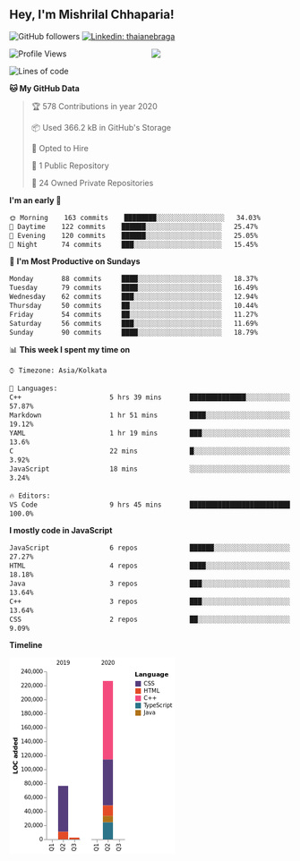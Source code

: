 <h2>Hey, I'm Mishrilal Chhaparia!</h2>

<!-- ![Mishrilal's github stats](https://github-readme-stats.vercel.app/api?username=mishrilal&theme=blue-green&show_icons=true&count_private=true) -->
![GitHub followers](https://img.shields.io/github/followers/mishrilal?label=Follow&style=social)
[![Linkedin: thaianebraga](https://img.shields.io/badge/-Mishrilal%20Chhaparia-blue?style=flat-square&logo=Linkedin&logoColor=white&link=https://www.linkedin.com/in/mishrilal-chhaparia-074969192/)](https://www.linkedin.com/in/mishrilal-chhaparia-074969192/)

<img align='right' src="https://avatars1.githubusercontent.com/u/53535840?s=400&u=ccbf62c3091d7277d104d3666e4598207f27c197&v=4" width="250">

<!--START_SECTION:waka-->
![Profile Views](http://img.shields.io/badge/Profile%20Views-409-blue)

![Lines of code](https://img.shields.io/badge/From%20Hello%20World%20I've%20written-314658%20Lines%20of%20code-blue)

**🐱 My GitHub Data** 

> 🏆 578 Contributions in year 2020
 > 
> 📦 Used 366.2 kB in GitHub's Storage 
 > 
> 💼 Opted to Hire
 > 
> 📜 1 Public Repository 
 > 
> 🔑 24 Owned Private Repositories 

**I'm an early 🐤** 

```text
🌞 Morning    163 commits    ████████░░░░░░░░░░░░░░░░░   34.03% 
🌆 Daytime    122 commits    ██████░░░░░░░░░░░░░░░░░░░   25.47% 
🌃 Evening    120 commits    ██████░░░░░░░░░░░░░░░░░░░   25.05% 
🌙 Night      74 commits     ███░░░░░░░░░░░░░░░░░░░░░░   15.45%

```
📅 **I'm Most Productive on Sundays** 

```text
Monday       88 commits     ████░░░░░░░░░░░░░░░░░░░░░   18.37% 
Tuesday      79 commits     ████░░░░░░░░░░░░░░░░░░░░░   16.49% 
Wednesday    62 commits     ███░░░░░░░░░░░░░░░░░░░░░░   12.94% 
Thursday     50 commits     ██░░░░░░░░░░░░░░░░░░░░░░░   10.44% 
Friday       54 commits     ██░░░░░░░░░░░░░░░░░░░░░░░   11.27% 
Saturday     56 commits     ███░░░░░░░░░░░░░░░░░░░░░░   11.69% 
Sunday       90 commits     ████░░░░░░░░░░░░░░░░░░░░░   18.79%

```


📊 **This week I spent my time on** 

```text
⌚︎ Timezone: Asia/Kolkata

💬 Languages: 
C++                      5 hrs 39 mins       ██████████████░░░░░░░░░░░   57.87% 
Markdown                 1 hr 51 mins        ████░░░░░░░░░░░░░░░░░░░░░   19.12% 
YAML                     1 hr 19 mins        ███░░░░░░░░░░░░░░░░░░░░░░   13.6% 
C                        22 mins             █░░░░░░░░░░░░░░░░░░░░░░░░   3.92% 
JavaScript               18 mins             ░░░░░░░░░░░░░░░░░░░░░░░░░   3.24%

🔥 Editors: 
VS Code                  9 hrs 45 mins       █████████████████████████   100.0%

```

**I mostly code in JavaScript** 

```text
JavaScript               6 repos             ██████░░░░░░░░░░░░░░░░░░░   27.27% 
HTML                     4 repos             ████░░░░░░░░░░░░░░░░░░░░░   18.18% 
Java                     3 repos             ███░░░░░░░░░░░░░░░░░░░░░░   13.64% 
C++                      3 repos             ███░░░░░░░░░░░░░░░░░░░░░░   13.64% 
CSS                      2 repos             ██░░░░░░░░░░░░░░░░░░░░░░░   9.09%

```


**Timeline**

![Chart not found](https://github.com/mishrilal/mishrilal/blob/master/charts/bar_graph.png) 


<!--END_SECTION:waka-->
